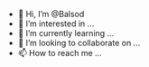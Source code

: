- 👋 Hi, I’m @Balsod
- 👀 I’m interested in ...
- 🌱 I’m currently learning ...
- 💞️ I’m looking to collaborate on ...
- 📫 How to reach me ...

<!---
Balsod/Balsod is a ✨ special ✨ repository because its `README.md` (this file) appears on your GitHub profile.
You can click the Preview link to take a look at your changes.
--->
